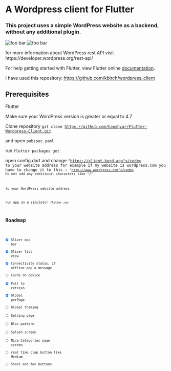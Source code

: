 # A Wordpress client for Flutter 

### This project uses a simple WordPress website as a backend, without any additional plugin.

<p>
<img src="https://client.kurd.app/wp-content/uploads/2019/01/wordpress_flutter1.gif" alt="foo bar" title="Wordpress-client" />
<img src="https://client.kurd.app/wp-content/uploads/2019/01/wordpress_flutter2.gif" alt="foo bar" title="Wordpress-client" />
</p>
for more information about WordPress rest API visit https://developer.wordpress.org/rest-api/ 

For help getting started with Flutter, view Flutter online
[documentation](https://flutter.io/).

I have used this repository:
https://github.com/kbirch/wordpress_client

## Prerequisites

Flutter

Make sure your WordPress version is greater or equal to 4.7

Clone repository
<code>git clone https://github.com/hooshyar/Flutter-Wordpress-Client.git </code>

and open <code>pubspec.yaml</code>

run 
<code>flutter packages get</code>

open config.dart and change <code>"https://client.kurd.app"</code> to your website address for example if my website is wordpress.com you have to change it to this : <code>"http://www.wordpress.com"</code>
Do not add any additional characters like "/".

to your WordPress website address

run app on a simulator
<code>flutter run</code>

## Roadmap
- [x] Sliver app bar
- [x] Sliver list view
- [x] Connectivity status, if offline pop a message
- [ ] Cache on device
- [x] Pull to refresh
- [x] Global perPage
- [ ] Global theming
- [ ] Setting page
- [ ] Bloc pattern 
- [ ] Splash screen 
- [ ] Nice Categories page screen 
- [ ] real time clap button like Medium
- [ ] Share and fav buttons 
